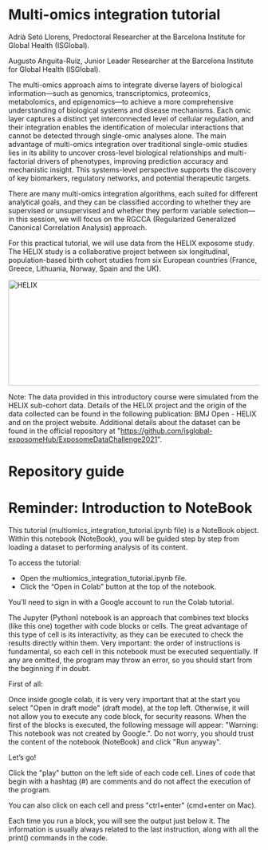 # Multi-omics integration tutorial

Adrià Setó Llorens, Predoctoral Researcher at the Barcelona Institute for Global Health (ISGlobal).

Augusto Anguita-Ruiz, Junior Leader Researcher at the Barcelona Institute for Global Health (ISGlobal).

The multi-omics approach aims to integrate diverse layers of biological information—such as genomics, transcriptomics, proteomics, metabolomics, and epigenomics—to achieve a more comprehensive understanding of biological systems and disease mechanisms. Each omic layer captures a distinct yet interconnected level of cellular regulation, and their integration enables the identification of molecular interactions that cannot be detected through single-omic analyses alone. The main advantage of multi-omics integration over traditional single-omic studies lies in its ability to uncover cross-level biological relationships and multi-factorial drivers of phenotypes, improving prediction accuracy and mechanistic insight. This systems-level perspective supports the discovery of key biomarkers, regulatory networks, and potential therapeutic targets.

There are many multi-omics integration algorithms, each suited for different analytical goals, and they can be classified according to whether they are supervised or unsupervised and whether they perform variable selection—in this session, we will focus on the RGCCA (Regularized Generalized Canonical Correlation Analysis) approach.

For this practical tutorial, we will use data from the HELIX exposome study. The HELIX study is a collaborative project between six longitudinal, population-based birth cohort studies from six European countries (France, Greece, Lithuania, Norway, Spain and the UK).

<img width="1024" height="212" alt="HELIX" src="https://github.com/user-attachments/assets/090ed53b-dda4-4383-9b9a-0966efc3f90d" />

Note: The data provided in this introductory course were simulated from the HELIX sub-cohort data. Details of the HELIX project and the origin of the data collected can be found in the following publication: BMJ Open - HELIX and on the project website. Additional details about the dataset can be found in the official repository at "https://github.com/isglobal-exposomeHub/ExposomeDataChallenge2021".

# Repository guide

# Reminder: Introduction to NoteBook
This tutorial (multiomics_integration_tutorial.ipynb file) is a NoteBook object. Within this notebook (NoteBook), you will be guided step by step from loading a dataset to performing analysis of its content.

To access the tutorial:

* Open the multiomics_integration_tutorial.ipynb file.
* Click the “Open in Colab” button at the top of the notebook.

You’ll need to sign in with a Google account to run the Colab tutorial.

The Jupyter (Python) notebook is an approach that combines text blocks (like this one) together with code blocks or cells. The great advantage of this type of cell is its interactivity, as they can be executed to check the results directly within them. Very important: the order of instructions is fundamental, so each cell in this notebook must be executed sequentially. If any are omitted, the program may throw an error, so you should start from the beginning if in doubt.

First of all:

Once inside google colab, it is very very important that at the start you select "Open in draft mode" (draft mode), at the top left. Otherwise, it will not allow you to execute any code block, for security reasons. When the first of the blocks is executed, the following message will appear: "Warning: This notebook was not created by Google.". Do not worry, you should trust the content of the notebook (NoteBook) and click "Run anyway".

Let’s go!

Click the "play" button on the left side of each code cell. Lines of code that begin with a hashtag (#) are comments and do not affect the execution of the program.

You can also click on each cell and press "ctrl+enter" (cmd+enter on Mac).

Each time you run a block, you will see the output just below it. The information is usually always related to the last instruction, along with all the print() commands in the code.
